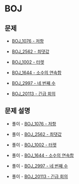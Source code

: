# BOJ

## 문제

- [BOJ_1076 - 저항](https://www.acmicpc.net/problem/1076)

- [BOJ_2562 - 최댓값](https://www.acmicpc.net/problem/2562)

- [BOJ_1002 - 터렛](https://www.acmicpc.net/problem/1002)

- [BOJ_1644 - 소수의 연속합](https://www.acmicpc.net/problem/1644)

- [BOJ_2997 - 네 번째 수](https://www.acmicpc.net/problem/2997)

- [BOJ_20113 - 긴급 회의](https://www.acmicpc.net/problem/20113)

## 문제 설명

- 풀이 - [BOJ_1076 - 저항](https://github.com/Meantint/Baekjoon/tree/master/Bronze%20II/BOJ_1076)

- 풀이 - [BOJ_2562 - 최댓값](https://github.com/Meantint/Baekjoon/tree/master/Bronze%20II/BOJ_2562)

- 풀이 - [BOJ_1002 - 터렛](https://github.com/Meantint/Baekjoon/tree/master/Sliver%20IV/BOJ_1002)

- 풀이 - [BOJ_1644 - 소수의 연속합](https://github.com/Meantint/Baekjoon/tree/master/Gold%20III/BOJ_1644)

- 풀이 - [BOJ_2997 - 네 번째 수](https://github.com/Meantint/Baekjoon/tree/master/Bronze%20III/BOJ_2997)

- 풀이 - [BOJ_20113 - 긴급 회의](https://github.com/Meantint/Baekjoon/tree/master/Bronze%20I/BOJ_20113)
